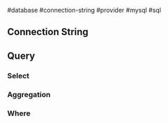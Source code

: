 #database #connection-string #provider #mysql #sql

## Connection String

## Query

### Select
### Aggregation
### Where